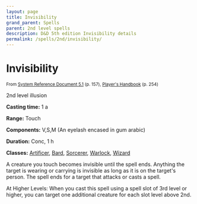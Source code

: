 ```yaml
---
layout: page
title: Invisibility
grand_parent: Spells
parent: 2nd level spells 
description: D&D 5th edition Invisibility details
permalink: /spells/2nd/invisibility/
---
```


# Invisibility

<small>From <a target="_blank" href="https://media.wizards.com/2016/downloads/DND/SRD-OGL_V5.1.pdf">System Reference Document 5.1</a> (p. 157), <a target="_blank" href="https://dnd.wizards.com/products/tabletop-games/rpg-products/rpg_playershandbook">Player's Handbook</a> (p. 254)</small>


2nd level illusion

**Casting time:** 1 a

**Range:** Touch

**Components:** V,S,M (An eyelash encased in gum arabic)

**Duration:** Conc, 1 h

**Classes:** [Artificer](/classes/artificer/), [Bard](/classes/bard/), [Sorcerer](/classes/sorcerer/), [Warlock](/classes/warlock/), [Wizard](/classes/wizard/)

A creature you touch becomes invisible until the spell ends. Anything the target is wearing or carrying is invisible as long as it is on the target's person. The spell ends for a target that attacks or casts a spell.

   At Higher Levels: When you cast this spell using a spell slot of 3rd level or higher, you can target one additional creature for each slot level above 2nd.